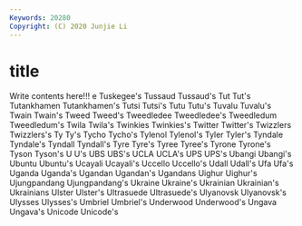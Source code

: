 ```yaml
---
Keywords: 20280
Copyright: (C) 2020 Junjie Li
---
```


# title

Write contents here!!!
e 
Tuskegee's 
Tussaud 
Tussaud's 
Tut 
Tut's 
Tutankhamen
Tutankhamen's 
Tutsi 
Tutsi's 
Tutu 
Tutu's 
Tuvalu 
Tuvalu's 
Twain 
Twain's 
Tweed
Tweed's 
Tweedledee 
Tweedledee's 
Tweedledum 
Tweedledum's 
Twila 
Twila's 
Twinkies 
Twinkies's 
Twitter
Twitter's 
Twizzlers 
Twizzlers's 
Ty 
Ty's 
Tycho 
Tycho's 
Tylenol 
Tylenol's 
Tyler
Tyler's 
Tyndale 
Tyndale's 
Tyndall 
Tyndall's 
Tyre 
Tyre's 
Tyree 
Tyree's 
Tyrone
Tyrone's 
Tyson 
Tyson's 
U 
U's 
UBS 
UBS's 
UCLA 
UCLA's 
UPS
UPS's 
Ubangi 
Ubangi's 
Ubuntu 
Ubuntu's 
Ucayali 
Ucayali's 
Uccello 
Uccello's 
Udall
Udall's 
Ufa 
Ufa's 
Uganda 
Uganda's 
Ugandan 
Ugandan's 
Ugandans 
Uighur 
Uighur's
Ujungpandang 
Ujungpandang's 
Ukraine 
Ukraine's 
Ukrainian 
Ukrainian's 
Ukrainians 
Ulster 
Ulster's 
Ultrasuede
Ultrasuede's 
Ulyanovsk 
Ulyanovsk's 
Ulysses 
Ulysses's 
Umbriel 
Umbriel's 
Underwood 
Underwood's 
Ungava
Ungava's 
Unicode 
Unicode's 

